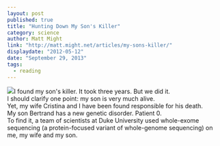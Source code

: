 ```yaml
---
layout: post
published: true
title: "Hunting Down My Son's Killer"
category: science
author: Matt Might
link: "http://matt.might.net/articles/my-sons-killer/"
displaydate: "2012-05-12"
date: "September 29, 2013"
tags: 
  - reading
---
```


![](http://matt.might.net/articles/my-sons-killer/images/taken.jpg)I found my son's killer. It took three years. But we did it.<br>
I should clarify one point: my son is very much alive.<br>
Yet, my wife Cristina and I have been found responsible for his death.<br>
My son Bertrand has a new genetic disorder. Patient 0.<br>
To find it, a team of scientists at Duke University used whole-exome sequencing (a protein-focused variant of whole-genome sequencing) on me, my wife and my son.